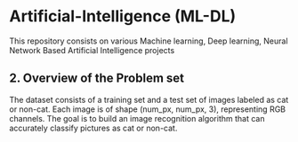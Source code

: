 # Artificial-Intelligence (ML-DL)
This repository consists on various Machine learning, Deep learning, Neural Network Based Artificial Intelligence projects 
## 2. Overview of the Problem set 
The dataset consists of a training set and a test set of images labeled as cat or non-cat. Each image is of shape (num_px, num_px, 3), representing RGB channels. The goal is to build an image recognition algorithm that can accurately classify pictures as cat or non-cat.

